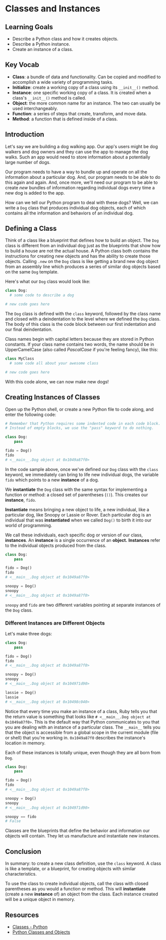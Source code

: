 # Classes and Instances

## Learning Goals

- Describe a Python class and how it creates objects.
- Describe a Python instance.
- Create an instance of a class.

## Key Vocab

- **Class**: a bundle of data and functionality. Can be copied and modified to
accomplish a wide variety of programming tasks.
- **Initialize**: create a working copy of a class using its `__init__()`
method.
- **Instance**: one specific working copy of a class. It is created when a
class's `__init__()` method is called.
- **Object**: the more common name for an instance. The two can usually be used
interchangeably.
- **Function**: a series of steps that create, transform, and move data.
- **Method**: a function that is defined inside of a class.

## Introduction

Let's say we are building a dog walking app. Our app's users might be dog
walkers and dog owners and they can use the app to manage the dog walks. Such an
app would need to store information about a potentially large number of dogs.

Our program needs to have a way to bundle up and operate on all the information
about a particular dog. And, our program needs to be able to do this again and
again. And, once more, we'll need our program to be able to create _new_ bundles
of information regarding individual dogs every time a new dog is added to the
app.

How can we tell our Python program to deal with these dogs? Well, we can write a
`Dog` class that produces individual dog objects, each of which contains all the
information and behaviors of an individual dog.

## Defining a Class

Think of a class like a blueprint that defines how to build an object. The
`Dog` class is different from an individual dog just as the blueprints that
show how to build a house are not the actual house. A Python class both
contains the instructions for creating new objects and has the ability to
create those objects. Calling `.new` on the `Dog` class is like getting a brand
new dog object from an assembly line which produces a series of similar dog
objects based on the same `Dog` template.

Here's what our `Dog` class would look like:

```py
class Dog:
  # some code to describe a dog

# new code goes here
```

The `Dog` class is defined with the `class` keyword, followed by the class name
and closed with a deindentation to the level where we defined the `Dog` class.
The body of this class is the code block between our first indentation and our
final deindentation.

Class names begin with capital letters because they are stored in Python
constants. If your class name contains two words, the name should be in
UpperCamelCase (also called _PascalCase_ if you're feeling fancy), like this:

```py
class MyClass
  # some code all about your awesome class

# new code goes here
```

With this code alone, we can now make new dogs!

## Creating Instances of Classes

Open up the Python shell, or create a new Python file to code along, and enter
the following code:

```py
# Remember that Python requires some indented code in each code block.
# Instead of empty blocks, we use the "pass" keyword to do nothing.

class Dog:
    pass

fido = Dog()
fido
# <__main__.Dog object at 0x1049a87f0>
```

In the code sample above, once we've defined our `Dog` class with the `class`
keyword, we immediately can bring to life new individual dogs, the variable
`fido` which points to a new **instance** of a dog.

We **instantiate** the `Dog` class with the same syntax for implementing a
function or method: a closed set of parentheses (`()`). This creates our
**instance**, `fido`.

**Instantiate** means bringing a new object to life, a new individual, like a
particular dog, like Snoopy or Lassie or Rover. Each particular dog is an
individual that was **instantiated** when we called `Dog()` to birth it into
our world of programming.

We call these individuals, each specific dog or version of our class,
**instances**. An **instance** is a single occurrence of an **object.**
**Instances** refer to the individual objects produced from the class.

```py
class Dog:
    pass

fido = Dog()
fido
# <__main__.Dog object at 0x1049a87f0>

snoopy = Dog()
snoopy
# <__main__.Dog object at 0x1049a87f0>
```

`snoopy` and `fido` are two different variables pointing at separate instances
of the `Dog` class.

### Different Instances are Different Objects

Let's make three dogs:

```py
class Dog:
    pass

fido = Dog()
fido
# <__main__.Dog object at 0x1049a87f0>

snoopy = Dog()
snoopy
# <__main__.Dog object at 0x104971d90>

lassie = Dog()
lassie
# <__main__.Dog object at 0x10498c040>
```

Notice that every time you make an instance of a class, Ruby tells you that the
return value is something that looks like
`# <__main__.Dog object at 0x1049a87f0>`. This is the default way that Python
communicates to you that you are dealing with an instance of a particular
class. The `__main__` tells you that the object is accessible from a global
scope in the current module (file or shell) that you're working in.
`0x1049a87f0` describes the instance's location in memory.

Each of these instances is totally unique, even though they are all born from
`Dog`.

```py
class Dog:
    pass

fido = Dog()
fido
# <__main__.Dog object at 0x1049a87f0>

snoopy = Dog()
snoopy
# <__main__.Dog object at 0x104971d90>

snoopy == fido
# False
```

Classes are the blueprints that define the behavior and information our objects
will contain. They let us manufacture and instantiate new instances.

## Conclusion

In summary: to create a new class definition, use the `class` keyword. A class
is like a template, or a blueprint, for creating objects with similar
characteristics.

To use the class to create individual objects, call the class with closed
parentheses as you would a function or method. This will **instantiate**
(create a new **instance** of) an object from the class. Each instance created
will be a unique object in memory.

## Resources

- [Classes - Python](https://docs.python.org/3/tutorial/classes.html)
- [Python Classes and Objects](https://www.geeksforgeeks.org/python-classes-and-objects/)
